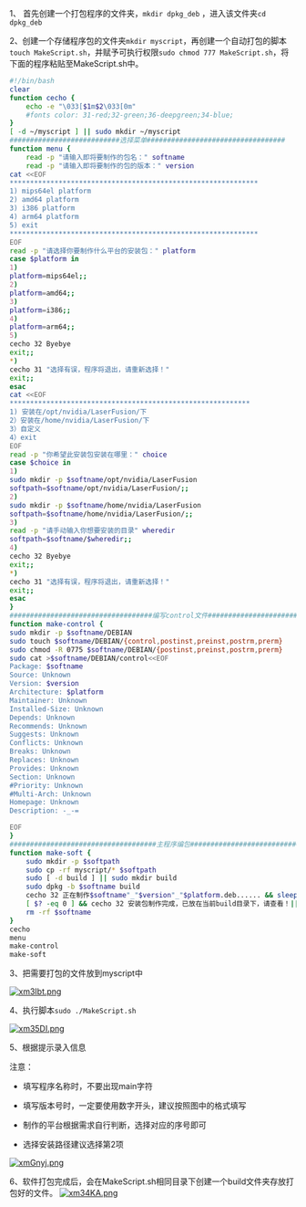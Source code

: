 1、 首先创建一个打包程序的文件夹，`mkdir dpkg_deb` ，进入该文件夹`cd dpkg_deb`

2、创建一个存储程序包的文件夹`mkdir myscript`，再创建一个自动打包的脚本`touch MakeScript.sh`，并赋予可执行权限`sudo chmod 777 MakeScript.sh`，将下面的程序粘贴至MakeScript.sh中。

```sh
#!/bin/bash
clear
function cecho {
	echo -e "\033[$1m$2\033[0m"
	#fonts color: 31-red;32-green;36-deepgreen;34-blue;
}
[ -d ~/myscript ] || sudo mkdir ~/myscript
###########################选择菜单##################################
function menu {
	read -p "请输⼊即将要制作的包名：" softname
	read -p "请输⼊即将要制作的包的版本：" version
cat <<EOF
*************************************************************
1) mips64el platform
2) amd64 platform
3) i386 platform
4) arm64 platform
5) exit
*************************************************************
EOF
read -p "请选择你要制作什么平台的安装包：" platform
case $platform in
1)
platform=mips64el;;
2)
platform=amd64;;
3)
platform=i386;;
4)
platform=arm64;;
5)
cecho 32 Byebye
exit;;
*)
cecho 31 "选择有误，程序将退出，请重新选择！"
exit;;
esac
cat <<EOF
***********************************************************
1) 安装在/opt/nvidia/LaserFusion/下
2）安装在/home/nvidia/LaserFusion/下
3）⾃定义
4）exit
EOF
read -p "你希望此安装包安装在哪⾥：" choice
case $choice in
1)
sudo mkdir -p $softname/opt/nvidia/LaserFusion
softpath=$softname/opt/nvidia/LaserFusion/;;
2)
sudo mkdir -p $softname/home/nvidia/LaserFusion
softpath=$softname/home/nvidia/LaserFusion/;;
3)
read -p "请⼿动输入你想要安装的目录" wheredir
softpath=$softname/$wheredir;;
4)
cecho 32 Byebye
exit;;
*)
cecho 31 "选择有误，程序将退出，请重新选择！"
exit;;
esac
}
###################################编写control⽂件#####################################
function make-control {
sudo mkdir -p $softname/DEBIAN
sudo touch $softname/DEBIAN/{control,postinst,preinst,postrm,prerm}
sudo chmod -R 0775 $softname/DEBIAN/{postinst,preinst,postrm,prerm}
sudo cat >$softname/DEBIAN/control<<EOF
Package: $softname
Source: Unknown
Version: $version
Architecture: $platform
Maintainer: Unknown
Installed-Size: Unknown
Depends: Unknown
Recommends: Unknown
Suggests: Unknown
Conflicts: Unknown
Breaks: Unknown
Replaces: Unknown
Provides: Unknown
Section: Unknown
#Priority: Unknown
#Multi-Arch: Unknown
Homepage: Unknown
Description: -_-=

EOF
}
####################################主程序编包#########################################
function make-soft {
	sudo mkdir -p $softpath
	sudo cp -rf myscript/* $softpath
	sudo [ -d build ] || sudo mkdir build
	sudo dpkg -b $softname build
	cecho 32 正在制作$softname"_"$version"_"$platform.deb...... && sleep 3
	[ $? -eq 0 ] && cecho 32 安装包制作完成，已放在当前build⽬录下，请查看！|| cecho 31 "安装包制作失败，请从新运⾏程序！"
	rm -rf $softname
}
cecho
menu
make-control
make-soft

```

3、把需要打包的文件放到myscript中

[![xm3Ibt.png](https://s1.ax1x.com/2022/09/28/xm3Ibt.png)](https://imgse.com/i/xm3Ibt)

4、执行脚本`sudo ./MakeScript.sh`

[![xm35DI.png](https://s1.ax1x.com/2022/09/28/xm35DI.png)](https://imgse.com/i/xm35DI)

5、根据提示录入信息

注意：

- 填写程序名称时，不要出现main字符

- 填写版本号时，一定要使用数字开头，建议按照图中的格式填写
- 制作的平台根据需求自行判断，选择对应的序号即可
- 选择安装路径建议选择第2项

[![xmGnyj.png](https://s1.ax1x.com/2022/09/28/xmGnyj.png)](https://imgse.com/i/xmGnyj)

6、软件打包完成后，会在MakeScript.sh相同目录下创建一个build文件夹存放打包好的文件。
[![xm34KA.png](https://s1.ax1x.com/2022/09/28/xm34KA.png)](https://imgse.com/i/xm34KA)